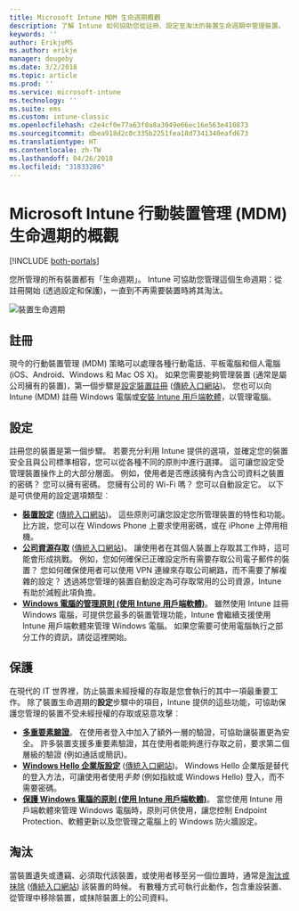```yaml
---
title: Microsoft Intune MDM 生命週期概觀
description: 了解 Intune 如何協助您從註冊、設定至淘汰的裝置生命週期中管理裝置。
keywords: ''
author: ErikjeMS
ms.author: erikje
manager: dougeby
ms.date: 3/2/2018
ms.topic: article
ms.prod: ''
ms.service: microsoft-intune
ms.technology: ''
ms.suite: ems
ms.custom: intune-classic
ms.openlocfilehash: c2e4cf0e77a63f0a8a3049e66ec16e563e410873
ms.sourcegitcommit: dbea918d2c0c335b2251fea18d7341340eafd673
ms.translationtype: HT
ms.contentlocale: zh-TW
ms.lasthandoff: 04/26/2018
ms.locfileid: "31833286"
---
```

# <a name="overview-of-the-microsoft-intune-mobile-device-management-mdm-lifecycle"></a>Microsoft Intune 行動裝置管理 (MDM) 生命週期的概觀

[!INCLUDE [both-portals](./includes/note-for-both-portals.md)]

您所管理的所有裝置都有「生命週期」。 Intune 可協助您管理這個生命週期：從註冊開始 (透過設定和保護)，一直到不再需要裝置時將其淘汰。

![裝置生命週期](./media/device-lifecycle.png "Intune 裝置生命週期")

## <a name="enroll"></a>註冊
現今的行動裝置管理 (MDM) 策略可以處理各種行動電話、平板電腦和個人電腦 (iOS、Android、Windows 和 Mac OS X)。 如果您需要能夠管理裝置 (通常是屬公司擁有的裝置)，第一個步驟是[設定裝置註冊](device-enrollment.md) ([傳統入口網站](/intune-classic/deploy-use/enroll-devices-in-microsoft-intune))。 您也可以向 Intune (MDM) 註冊 Windows 電腦或[安裝 Intune 用戶端軟體](/intune-classic/deploy-use/manage-windows-pcs-with-microsoft-intune)，以管理電腦。

## <a name="configure"></a>設定
註冊您的裝置是第一個步驟。 若要充分利用 Intune 提供的選項，並確定您的裝置安全且與公司標準相容，您可以從各種不同的原則中進行選擇。 這可讓您設定受管理裝置操作上的大部分層面。 例如，使用者是否應該擁有內含公司資料之裝置的密碼？ 您可以擁有密碼。 您擁有公司的 Wi-Fi 嗎？ 您可以自動設定它。 以下是可供使用的設定選項類型︰

- [**裝置設定**](device-profiles.md) ([傳統入口網站](/intune-classic/deploy-use/manage-settings-and-features-on-your-devices-with-microsoft-intune-policies))。 這些原則可讓您設定您所管理裝置的特性和功能。 比方說，您可以在 Windows Phone 上要求使用密碼，或在 iPhone 上停用相機。
- [**公司資源存取**](device-profiles.md) ([傳統入口網站](/intune-classic/deploy-use/enable-access-to-company-resources-with-microsoft-intune))。 讓使用者在其個人裝置上存取其工作時，這可能會形成挑戰。 例如，您如何確保已正確設定所有需要存取公司電子郵件的裝置？ 您如何確保使用者可以使用 VPN 連線來存取公司網路，而不需要了解複雜的設定？ 透過將您管理的裝置自動設定為可存取常用的公司資源，Intune 有助於減輕此項負擔。
- [**Windows 電腦的管理原則 (使用 Intune 用戶端軟體)**](/intune-classic/deploy-use/common-windows-pc-management-tasks-with-the-microsoft-intune-computer-client)。 雖然使用 Intune 註冊 Windows 電腦，可提供您最多的裝置管理功能，Intune 會繼續支援使用 Intune 用戶端軟體來管理 Windows 電腦。 如果您需要可使用電腦執行之部分工作的資訊，請從這裡開始。

## <a name="protect"></a>保護
在現代的 IT 世界裡，防止裝置未經授權的存取是您會執行的其中一項最重要工作。 除了裝置生命週期的**設定**步驟中的項目，Intune 提供的這些功能，可協助保護您管理的裝置不受未經授權的存取或惡意攻擊︰
- [**多重要素驗證**](/intune-classic/deploy-use/protect-your-devices-with-microsoft-intune)。 在使用者登入中加入了額外一層的驗證，可協助讓裝置更為安全。 許多裝置支援多重要素驗證，其在使用者能夠進行存取之前，要求第二個層級的驗證 (例如通話或簡訊)。
- [**Windows Hello 企業版設定**](windows-hello.md) ([傳統入口網站](/intune-classic/deploy-use/control-microsoft-passport-settings-on-devices-with-microsoft-intune))。 Windows Hello 企業版是替代的登入方法，可讓使用者使用*手勢* (例如指紋或 Windows Hello) 登入，而不需要密碼。
- [**保護 Windows 電腦的原則 (使用 Intune 用戶端軟體)**](/intune-classic/deploy-use/policies-to-protect-windows-pcs-in-microsoft-intune)。 當您使用 Intune 用戶端軟體來管理 Windows 電腦時，原則可供使用，讓您控制 Endpoint Protection、軟體更新以及您管理之電腦上的 Windows 防火牆設定。

## <a name="retire"></a>淘汰
當裝置遺失或遭竊、必須取代該裝置，或使用者移至另一個位置時，通常是[淘汰或抹除](device-management.md) ([傳統入口網站](/intune-classic/deploy-use/use-remote-wipe-to-help-protect-data-using-microsoft-intune)) 該裝置的時候。 有數種方式可執行此動作，包含重設裝置、從管理中移除裝置，或抹除裝置上的公司資料。

